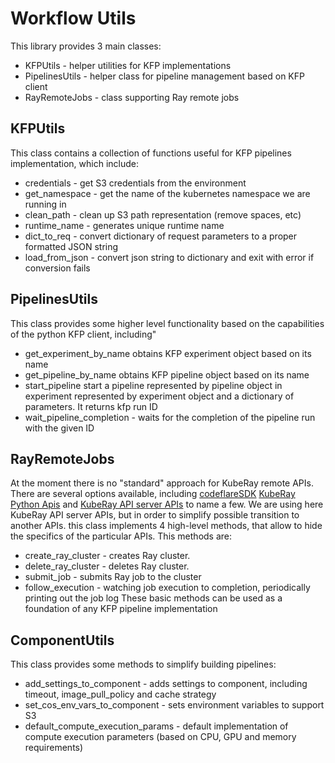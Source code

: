 # Workflow Utils

This library provides 3 main classes:
* KFPUtils - helper utilities for KFP implementations
* PipelinesUtils - helper class for pipeline management based on KFP client
* RayRemoteJobs - class supporting Ray remote jobs

## KFPUtils

This class contains a collection of functions useful for KFP pipelines implementation, which include: 
* credentials - get S3 credentials from the environment
* get_namespace - get the name of the kubernetes namespace we are running in
* clean_path - clean up S3 path representation (remove spaces, etc)
* runtime_name - generates unique runtime name
* dict_to_req - convert dictionary of request parameters to a proper formatted JSON string
* load_from_json - convert json string to dictionary and exit with error if conversion fails

## PipelinesUtils

This class provides some higher level functionality based on the capabilities of the python KFP client, including" 
* get_experiment_by_name obtains KFP experiment object based on its name
* get_pipeline_by_name obtains KFP pipeline object based on its name
* start_pipeline start a pipeline represented by pipeline object in experiment represented by experiment object and a 
dictionary of parameters. It returns kfp run ID
* wait_pipeline_completion - waits for the completion of the pipeline run with the given ID

## RayRemoteJobs

At the moment there is no "standard" approach for KubeRay remote APIs. There are several options available, 
including [codeflareSDK](https://github.com/project-codeflare/codeflare-sdk/tree/1fe04c3022d98bc286454dea2cd1e31709961bd2/src/codeflare_sdk)
[KubeRay Python Apis](https://github.com/ray-project/kuberay/tree/master/clients/python-client) and 
[KubeRay API server APIs](https://github.com/ray-project/kuberay/tree/master/clients/python-apiserver-client) to name a few.
We are using here KubeRay API server APIs, but in order to simplify possible transition to another APIs. this class 
implements 4 high-level methods, that allow to hide the specifics of the particular APIs. This methods are:
* create_ray_cluster - creates Ray cluster.
* delete_ray_cluster - deletes Ray cluster.
* submit_job - submits Ray job to the cluster
* follow_execution - watching job execution to completion, periodically printing out the job log
These basic methods can be used as a foundation of any KFP pipeline implementation

## ComponentUtils

This class provides some methods to simplify building pipelines:
* add_settings_to_component - adds settings to component, including timeout, image_pull_policy and cache strategy
* set_cos_env_vars_to_component - sets environment variables to support S3
* default_compute_execution_params - default implementation of compute execution parameters (based on CPU, GPU and memory requirements)